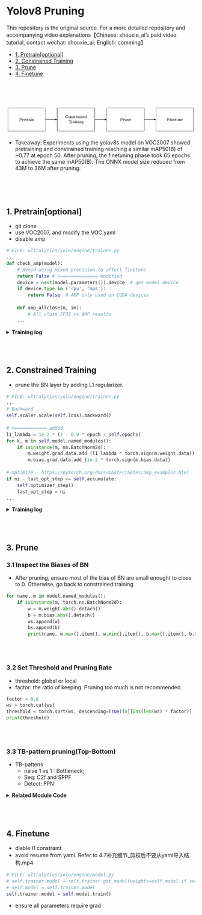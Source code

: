 # Yolov8 Pruning
This repository is the original source. For a more detailed repository and accompanying video explanations【Chinese: shouxie_ai’s paid video tutorial, contact wechat: shouxie_ai; English: comming】



- [1. Pretrain[optional]](#1-pretrainoptional)
- [2. Constrained Training](#2-constrained-training)
- [3. Prune](#3-prune)
- [4. Finetune](#4-finetune)

<br>
<br>
<br>

![pipeline](fig/pipeline.png)
- Takeaway: 
Experiments using the yolov8s model on VOC2007 showed pretraining and constrained training reaching a similar mAP50(B) of ~0.77 at epoch 50. After pruning, the finetuning phase took 65 epochs to achieve the same mAP50(B). The ONNX model size reduced from 43M to 36M after pruning.
<br>
<br>
<br>



## 1. Pretrain[optional]

- git clone
- use VOC2007, and modify the VOC.yaml
- disable amp
```python
# FILE: ultralytics/yolo/engine/trainer.py
...
def check_amp(model):
    # Avoid using mixed precision to affect finetune
    return False # <============== modified
    device = next(model.parameters()).device  # get model device
    if device.type in ('cpu', 'mps'):
        return False  # AMP only used on CUDA devices

    def amp_allclose(m, im):
        # All close FP32 vs AMP results
    ...

```

<details>
  <summary><strong>Training log</strong></summary>

| epoch | train/box_loss | train/cls_loss | train/dfl_loss | metrics/precision(B) | metrics/recall(B) | metrics/mAP50(B) | metrics/mAP50-95(B) | val/box_loss | val/cls_loss | val/dfl_loss | lr/pg0    | lr/pg1    | lr/pg2    |
|-------|----------------|----------------|----------------|----------------------|-------------------|------------------|---------------------|--------------|--------------|--------------|-----------|-----------|-----------|
| 0     | 0.92673        | 1.6385         | 1.2113         | 0.77207              | 0.77506           | 0.83161          | 0.63104             | 0.84319      | 0.8203       | 1.1008       | 0.070096  | 0.0033227 | 0.0033227 |
| 1     | 0.9417         | 1.1234         | 1.2114         | 0.67739              | 0.61248           | 0.66058          | 0.45227             | 1.0539       | 1.1543       | 1.2772       | 0.04003   | 0.0065902 | 0.0065902 |
| 2     | 1.0578         | 1.2969         | 1.296          | 0.58292              | 0.47764           | 0.50248          | 0.30112             | 1.2869       | 1.6265       | 1.4896       | 0.0098978 | 0.0097916 | 0.0097916 |
| 3     | 1.1906         | 1.5575         | 1.3958         | 0.54442              | 0.48757           | 0.48652          | 0.29632             | 1.3197       | 1.5872       | 1.5178       | 0.009703  | 0.009703  | 0.009703  |
| 4     | 1.204          | 1.5625         | 1.4142         | 0.57654              | 0.49493           | 0.51143          | 0.31174             | 1.2786       | 1.5057       | 1.4828       | 0.009703  | 0.009703  | 0.009703  |
| 5     | 1.1945         | 1.5082         | 1.4009         | 0.61871              | 0.52062           | 0.5703           | 0.35654             | 1.265        | 1.4636       | 1.4805       | 0.009604  | 0.009604  | 0.009604  |
| 6     | 1.1744         | 1.4468         | 1.3858         | 0.62485              | 0.57612           | 0.60489          | 0.3855              | 1.2203       | 1.3206       | 1.4285       | 0.009505  | 0.009505  | 0.009505  |
| 7     | 1.1517         | 1.4118         | 1.375          | 0.61661              | 0.59905           | 0.61871          | 0.39268             | 1.2074       | 1.3148       | 1.4195       | 0.009406  | 0.009406  | 0.009406  |
| 8     | 1.1299         | 1.3454         | 1.3518         | 0.66592              | 0.58576           | 0.62926          | 0.40537             | 1.1967       | 1.2811       | 1.4135       | 0.009307  | 0.009307  | 0.009307  |
| 9     | 1.1133         | 1.3284         | 1.348          | 0.67145              | 0.59822           | 0.64811          | 0.42689             | 1.1539       | 1.2208       | 1.3799       | 0.009208  | 0.009208  | 0.009208  |
| 10    | 1.1031         | 1.2827         | 1.3376         | 0.65911              | 0.61371           | 0.65124          | 0.42923             | 1.1579       | 1.2286       | 1.3815       | 0.009109  | 0.009109  | 0.009109  |
| 11    | 1.0827         | 1.2543         | 1.3268         | 0.71019              | 0.61398           | 0.68202          | 0.45785             | 1.1323       | 1.1531       | 1.3561       | 0.00901   | 0.00901   | 0.00901   |
| 12    | 1.0642         | 1.242          | 1.315          | 0.70052              | 0.61976           | 0.67969          | 0.45524             | 1.1335       | 1.154        | 1.3547       | 0.008911  | 0.008911  | 0.008911  |
| 13    | 1.0623         | 1.1975         | 1.3067         | 0.70224              | 0.6279            | 0.68803          | 0.46259             | 1.1211       | 1.1146       | 1.3568       | 0.008812  | 0.008812  | 0.008812  |
| 14    | 1.0489         | 1.1583         | 1.2964         | 0.71233              | 0.64626           | 0.70062          | 0.47288             | 1.1182       | 1.1015       | 1.3457       | 0.008713  | 0.008713  | 0.008713  |
| 15    | 1.0374         | 1.1518         | 1.2905         | 0.70464              | 0.63515           | 0.69193          | 0.46424             | 1.1156       | 1.0929       | 1.3454       | 0.008614  | 0.008614  | 0.008614  |
| 16    | 1.014          | 1.1291         | 1.2738         | 0.67909              | 0.64529           | 0.6864           | 0.46629             | 1.117        | 1.1117       | 1.3469       | 0.008515  | 0.008515  | 0.008515  |
| 17    | 1.0183         | 1.1054         | 1.2703         | 0.73264              | 0.64282           | 0.71155          | 0.48454             | 1.0994       | 1.0573       | 1.3332       | 0.008416  | 0.008416  | 0.008416  |
| 18    | 0.99619        | 1.0777         | 1.2573         | 0.72897              | 0.65939           | 0.71447          | 0.49011             | 1.0935       | 1.0545       | 1.3281       | 0.008317  | 0.008317  | 0.008317  |
| 19    | 0.98963        | 1.0468         | 1.2505         | 0.72029              | 0.66052           | 0.71277          | 0.49032             | 1.0875       | 1.0753       | 1.3206       | 0.008218  | 0.008218  | 0.008218  |
| 20    | 0.97962        | 1.0346         | 1.247          | 0.73563              | 0.6511            | 0.7142           | 0.49308             | 1.0702       | 1.0447       | 1.3112       | 0.008119  | 0.008119  | 0.008119  |
| 21    | 0.97159        | 1.0108         | 1.2417         | 0.72999              | 0.65638           | 0.71672          | 0.49605             | 1.073        | 1.0317       | 1.3106       | 0.00802   | 0.00802   | 0.00802   |
| 22    | 0.96612        | 0.99422        | 1.2354         | 0.73903              | 0.65636           | 0.71879          | 0.4968              | 1.0853       | 1.0214       | 1.3102       | 0.007921  | 0.007921  | 0.007921  |
| 23    | 0.95418        | 0.97995        | 1.2299         | 0.74019              | 0.6648            | 0.73817          | 0.51044             | 1.0775       | 1.0068       | 1.3188       | 0.007822  | 0.007822  | 0.007822  |
| 24    | 0.94679        | 0.96945        | 1.2227         | 0.73285              | 0.67695           | 0.72656          | 0.50312             | 1.0554       | 0.98838      | 1.2957       | 0.007723  | 0.007723  | 0.007723  |
| 25    | 0.93552        | 0.95821        | 1.217          | 0.74328              | 0.67199           | 0.72949          | 0.50698             | 1.0687       | 1.0016       | 1.3023       | 0.007624  | 0.007624  | 0.007624  |
| 26    | 0.93168        | 0.94349        | 1.2141         | 0.76862              | 0.66199           | 0.74154          | 0.5189              | 1.0617       | 0.98225      | 1.3112       | 0.007525  | 0.007525  | 0.007525  |
| 27    | 0.92401        | 0.93271        | 1.2139         | 0.7524               | 0.66939           | 0.73902          | 0.52226             | 1.0512       | 0.98525      | 1.297        | 0.007426  | 0.007426  | 0.007426  |
| 28    | 0.9235         | 0.90858        | 1.2047         | 0.74359              | 0.68755           | 0.73913          | 0.5187              | 1.0651       | 0.97496      | 1.3055       | 0.007327  | 0.007327  | 0.007327  |
| 29    | 0.91447        | 0.90524        | 1.2013         | 0.7685               | 0.6854            | 0.75282          | 0.53004             | 1.0501       | 0.94474      | 1.2915       | 0.007228  | 0.007228  | 0.007228  |
| 30    | 0.90837        | 0.88461        | 1.1886         | 0.74858              | 0.69356           | 0.74533          | 0.51988             | 1.0576       | 0.95429      | 1.2979       | 0.007129  | 0.007129  | 0.007129  |
| 31    | 0.89539        | 0.8767         | 1.1835         | 0.76213              | 0.67857           | 0.74776          | 0.52786             | 1.0522       | 0.95761      | 1.2928       | 0.00703   | 0.00703   | 0.00703   |
| 32    | 0.88759        | 0.8647         | 1.179          | 0.77072              | 0.68623           | 0.75324          | 0.53284             | 1.0454       | 0.95159      | 1.2888       | 0.006931  | 0.006931  | 0.006931  |
| 33    | 0.88108        | 0.85207        | 1.1745         | 0.76965              | 0.69816           | 0.76108          | 0.5428              | 1.0429       | 0.94663      | 1.2876       | 0.006832  | 0.006832  | 0.006832  |
| 34    | 0.88291        | 0.84293        | 1.1768         | 0.75702              | 0.70109           | 0.75217          | 0.53493             | 1.0437       | 0.92887      | 1.2811       | 0.006733  | 0.006733  | 0.006733  |
| 35    | 0.86054        | 0.83013        | 1.1648         | 0.77788              | 0.68466           | 0.75603          | 0.53917             | 1.0429       | 0.94194      | 1.2908       | 0.006634  | 0.006634  | 0.006634  |
| 36    | 0.85863        | 0.81798        | 1.1658         | 0.7657               | 0.69179           | 0.7546           | 0.53687             | 1.0328       | 0.93694      | 1.2801       | 0.006535  | 0.006535  | 0.006535  |
| 37    | 0.86479        | 0.80596        | 1.159          | 0.775                | 0.69038           | 0.7588           | 0.54172             | 1.0295       | 0.9394       | 1.2787       | 0.006436  | 0.006436  | 0.006436  |
| 38    | 0.84868        | 0.79285        | 1.1563         | 0.77168              | 0.69569           | 0.76378          | 0.54661             | 1.0268       | 0.90889      | 1.278        | 0.006337  | 0.006337  | 0.006337  |
| 40    | 0.83386        | 0.77434        | 1.1441         | 0.78373              | 0.68312           | 0.75814          | 0.54293             | 1.0315       | 0.91365      | 1.2843       | 0.006139  | 0.006139  | 0.006139  |
| 41    | 0.83605        | 0.76247        | 1.1441         | 0.76758              | 0.70613           | 0.76328          | 0.5461              | 1.0404       | 0.90907      | 1.286        | 0.00604   | 0.00604   | 0.00604   |
| 42    | 0.82537        | 0.75351        | 1.1383         | 0.77132              | 0.69906           | 0.75637          | 0.54226             | 1.0325       | 0.91358      | 1.2826       | 0.005941  | 0.005941  | 0.005941  |
| 43    | 0.82065        | 0.7466         | 1.1337         | 0.78819              | 0.69624           | 0.76861          | 0.5532              | 1.0267       | 0.90715      | 1.2777       | 0.005842  | 0.005842  | 0.005842  |
| 44    | 0.81619        | 0.74658        | 1.1335         | 0.76049              | 0.7084            | 0.76285          | 0.54782             | 1.0149       | 0.91284      | 1.2674       | 0.005743  | 0.005743  | 0.005743  |
| 45    | 0.80921        | 0.73341        | 1.1287         | 0.7871               | 0.70758           | 0.77009          | 0.55715             | 1.0166       | 0.89331      | 1.2704       | 0.005644  | 0.005644  | 0.005644  |
| 46    | 0.80473        | 0.73055        | 1.1264         | 0.78967              | 0.7021            | 0.77082          | 0.55884             | 1.0233       | 0.9001       | 1.2791       | 0.005545  | 0.005545  | 0.005545  |
| 47    | 0.79876        | 0.7237         | 1.1205         | 0.78231              | 0.71046           | 0.77262          | 0.55573             | 1.0241       | 0.88496      | 1.2789       | 0.005446  | 0.005446  | 0.005446  |
| 48    | 0.79629        | 0.7041         | 1.118          | 0.79295              | 0.69772           | 0.77068          | 0.55465             | 1.0314       | 0.88591      | 1.2802       | 0.005347  | 0.005347  | 0.005347  |
| 49    | 0.78996        | 0.70273        | 1.1133         | 0.79776              | 0.70282           | 0.77587          | 0.56048             | 1.0228       | 0.87524      | 1.2721       | 0.005248  | 0.005248  | 0.005248  |
| 50    | 0.78926        | 0.70901        | 1.1161         | 0.80225              | 0.69859           | 0.773            | 0.56149             | 1.0208       | 0.89449      | 1.2797       | 0.005149  | 0.005149  | 0.005149  |
</details>

<br>
<br>
<br>

## 2. Constrained Training
- prune the BN layer by adding L1 regularizer.

```python
# FILE: ultralytics/yolo/engine/trainer.py
...
# Backward
self.scaler.scale(self.loss).backward()

# <============ added
l1_lambda = 1e-2 * (1 - 0.9 * epoch / self.epochs)
for k, m in self.model.named_modules():
    if isinstance(m, nn.BatchNorm2d):
        m.weight.grad.data.add_(l1_lambda * torch.sign(m.weight.data))
        m.bias.grad.data.add_(1e-2 * torch.sign(m.bias.data))

# Optimize - https://pytorch.org/docs/master/notes/amp_examples.html
if ni - last_opt_step >= self.accumulate:
    self.optimizer_step()
    last_opt_step = ni
...
```
<details>
  <summary><strong>Training log</strong></summary>

| epoch | train/box_loss | train/cls_loss | train/dfl_loss | metrics/precision(B) | metrics/recall(B) | metrics/mAP50(B) | metrics/mAP50-95(B) | val/box_loss | val/cls_loss | val/dfl_loss | lr/pg0    | lr/pg1    | lr/pg2    |
|-------|----------------|----------------|----------------|----------------------|-------------------|------------------|---------------------|--------------|--------------|--------------|-----------|-----------|-----------|
| 0     | 0.92565        | 1.6423         | 1.2109         | 0.78443              | 0.76733           | 0.82516          | 0.62045             | 0.86821      | 0.84614      | 1.1113       | 0.070096  | 0.0033227 | 0.0033227 |
| 1     | 0.94448        | 1.1347         | 1.2122         | 0.73125              | 0.67825           | 0.73839          | 0.52702             | 0.96679      | 1.0091       | 1.2034       | 0.04003   | 0.0065902 | 0.0065902 |
| 2     | 1.0604         | 1.3009         | 1.2986         | 0.6136               | 0.54731           | 0.57973          | 0.37943             | 1.1684       | 1.4044       | 1.3756       | 0.0098978 | 0.0097916 | 0.0097916 |
| 3     | 1.196          | 1.5631         | 1.3974         | 0.58267              | 0.48531           | 0.51603          | 0.31687             | 1.2998       | 1.5516       | 1.5155       | 0.009703  | 0.009703  | 0.009703  |
| 4     | 1.2029         | 1.5454         | 1.4114         | 0.6036               | 0.5207            | 0.55252          | 0.34034             | 1.2789       | 1.4587       | 1.4855       | 0.009703  | 0.009703  | 0.009703  |
| 5     | 1.202          | 1.5032         | 1.4049         | 0.5087               | 0.40369           | 0.40513          | 0.23736             | 1.4244       | 1.8939       | 1.6476       | 0.009604  | 0.009604  | 0.009604  |
| 6     | 1.1764         | 1.4465         | 1.3887         | 0.63867              | 0.55878           | 0.60577          | 0.38883             | 1.2146       | 1.2978       | 1.4348       | 0.009505  | 0.009505  | 0.009505  |
| 7     | 1.1522         | 1.3962         | 1.3754         | 0.656                | 0.5712            | 0.62207          | 0.40084             | 1.237        | 1.3347       | 1.4478       | 0.009406  | 0.009406  | 0.009406  |
| 8     | 1.127          | 1.3373         | 1.354          | 0.67759              | 0.58              | 0.63802          | 0.41447             | 1.1818       | 1.2604       | 1.3894       | 0.009307  | 0.009307  | 0.009307  |
| 9     | 1.1105         | 1.3162         | 1.3473         | 0.64599              | 0.56469           | 0.61175          | 0.39579             | 1.1895       | 1.2821       | 1.4132       | 0.009208  | 0.009208  | 0.009208  |
| 10    | 1.1008         | 1.2829         | 1.3399         | 0.69645              | 0.61177           | 0.66806          | 0.44422             | 1.1531       | 1.1822       | 1.3768       | 0.009109  | 0.009109  | 0.009109  |
| 11    | 1.0765         | 1.2522         | 1.3232         | 0.71631              | 0.60926           | 0.68153          | 0.4529              | 1.1446       | 1.136        | 1.3674       | 0.00901   | 0.00901   | 0.00901   |
| 12    | 1.0662         | 1.2235         | 1.3134         | 0.69318              | 0.62751           | 0.67452          | 0.45073             | 1.132        | 1.1636       | 1.3594       | 0.008911  | 0.008911  | 0.008911  |
| 13    | 1.0616         | 1.1851         | 1.2999         | 0.71751              | 0.61549           | 0.68857          | 0.46305             | 1.1255       | 1.1331       | 1.347        | 0.008812  | 0.008812  | 0.008812  |
| 14    | 1.0494         | 1.1522         | 1.2947         | 0.69513              | 0.63001           | 0.67925          | 0.45575             | 1.12         | 1.1272       | 1.3465       | 0.008713  | 0.008713  | 0.008713  |
| 15    | 1.037          | 1.1478         | 1.2873         | 0.70825              | 0.63711           | 0.68977          | 0.46421             | 1.1219       | 1.097        | 1.3403       | 0.008614  | 0.008614  | 0.008614  |
| 16    | 1.0175         | 1.1304         | 1.2747         | 0.73014              | 0.6315            | 0.70322          | 0.47744             | 1.1077       | 1.077        | 1.3344       | 0.008515  | 0.008515  | 0.008515  |
| 17    | 1.0172         | 1.0993         | 1.269          | 0.74106              | 0.65394           | 0.72733          | 0.49715             | 1.0884       | 1.0431       | 1.3239       | 0.008416  | 0.008416  | 0.008416  |
| 18    | 1.0009         | 1.0633         | 1.2578         | 0.73366              | 0.6424            | 0.71016          | 0.4857              | 1.0928       | 1.0509       | 1.3175       | 0.008317  | 0.008317  | 0.008317  |
| 19    | 0.99458        | 1.0608         | 1.2552         | 0.73498              | 0.65621           | 0.72397          | 0.50389             | 1.0748       | 1.0456       | 1.3113       | 0.008218  | 0.008218  | 0.008218  |
| 20    | 0.97939        | 1.0313         | 1.2465         | 0.75441              | 0.64815           | 0.7261           | 0.50359             | 1.0737       | 1.0337       | 1.3059       | 0.008119  | 0.008119  | 0.008119  |
| 21    | 0.97806        | 1.026          | 1.2422         | 0.72394              | 0.63557           | 0.70287          | 0.48524             | 1.0717       | 1.0369       | 1.2972       | 0.00802   | 0.00802   | 0.00802   |
| 22    | 0.97879        | 1.0127         | 1.2431         | 0.7394               | 0.65045           | 0.71215          | 0.48902             | 1.0888       | 1.0292       | 1.3174       | 0.007921  | 0.007921  | 0.007921  |
| 23    | 0.95895        | 0.99651        | 1.232          | 0.73731              | 0.67343           | 0.73924          | 0.51158             | 1.0691       | 0.99626      | 1.3042       | 0.007822  | 0.007822  | 0.007822  |
| 24    | 0.95615        | 0.99158        | 1.2322         | 0.73624              | 0.66665           | 0.72512          | 0.50267             | 1.0644       | 1.0126       | 1.3008       | 0.007723  | 0.007723  | 0.007723  |
| 25    | 0.94517        | 0.97143        | 1.2231         | 0.75806              | 0.65886           | 0.73128          | 0.50956             | 1.0688       | 0.99726      | 1.3039       | 0.007624  | 0.007624  | 0.007624  |
| 26    | 0.93639        | 0.95727        | 1.2188         | 0.74016              | 0.67544           | 0.73665          | 0.5112              | 1.0563       | 0.98787      | 1.3013       | 0.007525  | 0.007525  | 0.007525  |
| 27    | 0.93284        | 0.94819        | 1.2209         | 0.73318              | 0.67589           | 0.73246          | 0.51282             | 1.0617       | 0.9874       | 1.2937       | 0.007426  | 0.007426  | 0.007426  |
| 28    | 0.9343         | 0.93543        | 1.2115         | 0.74821              | 0.68133           | 0.74574          | 0.52401             | 1.0533       | 0.97285      | 1.2896       | 0.007327  | 0.007327  | 0.007327  |
| 29    | 0.92951        | 0.93541        | 1.2125         | 0.75947              | 0.67266           | 0.74126          | 0.51764             | 1.054        | 0.96946      | 1.2953       | 0.007228  | 0.007228  | 0.007228  |
| 30    | 0.92688        | 0.91381        | 1.2025         | 0.74962              | 0.67131           | 0.73941          | 0.5137              | 1.0758       | 0.9762       | 1.3053       | 0.007129  | 0.007129  | 0.007129  |
| 31    | 0.91471        | 0.91552        | 1.1992         | 0.75604              | 0.67727           | 0.7467           | 0.52798             | 1.0448       | 0.96641      | 1.2824       | 0.00703   | 0.00703   | 0.00703   |
| 32    | 0.90619        | 0.89194        | 1.1904         | 0.74516              | 0.68767           | 0.75086          | 0.52798             | 1.0448       | 0.95155      | 1.2845       | 0.006931  | 0.006931  | 0.006931  |
| 33    | 0.9009         | 0.89107        | 1.1897         | 0.74989              | 0.67013           | 0.74297          | 0.52946             | 1.0401       | 0.96254      | 1.287        | 0.006832  | 0.006832  | 0.006832  |
| 34    | 0.903          | 0.88358        | 1.1913         | 0.75685              | 0.68489           | 0.74407          | 0.52314             | 1.053        | 0.95245      | 1.2863       | 0.006733  | 0.006733  | 0.006733  |
| 35    | 0.88498        | 0.87044        | 1.1804         | 0.76152              | 0.6916            | 0.75495          | 0.53359             | 1.046        | 0.94952      | 1.2841       | 0.006634  | 0.006634  | 0.006634  |
| 36    | 0.88366        | 0.86359        | 1.1834         | 0.75568              | 0.70024           | 0.75525          | 0.53069             | 1.0468       | 0.9341       | 1.2886       | 0.006535  | 0.006535  | 0.006535  |
| 37    | 0.88893        | 0.85432        | 1.1778         | 0.76405              | 0.68825           | 0.75449          | 0.53531             | 1.0425       | 0.94635      | 1.2855       | 0.006436  | 0.006436  | 0.006436  |
| 38    | 0.87813        | 0.85042        | 1.178          | 0.76257              | 0.67111           | 0.74801          | 0.52377             | 1.0624       | 0.9561       | 1.3098       | 0.006337  | 0.006337  | 0.006337  |
| 39    | 0.88227        | 0.84591        | 1.172          | 0.77845              | 0.69019           | 0.7627           | 0.53847             | 1.0465       | 0.92067      | 1.2847       | 0.006238  | 0.006238  | 0.006238  |
| 40    | 0.87228        | 0.82927        | 1.1709         | 0.77537              | 0.69448           | 0.76192          | 0.5392              | 1.0454       | 0.91643      | 1.2826       | 0.006139  | 0.006139  | 0.006139  |
| 41    | 0.86389        | 0.82287        | 1.1627         | 0.7626               | 0.7069            | 0.76237          | 0.54594             | 1.0379       | 0.91307      | 1.2755       | 0.00604   | 0.00604   | 0.00604   |
| 42    | 0.85961        | 0.81907        | 1.161          | 0.77033              | 0.70088           | 0.76257          | 0.54426             | 1.0371       | 0.90801      | 1.2758       | 0.005941  | 0.005941  | 0.005941  |
| 43    | 0.85414        | 0.80214        | 1.1564         | 0.76815              | 0.69915           | 0.76696          | 0.54287             | 1.0426       | 0.9051       | 1.281        | 0.005842  | 0.005842  | 0.005842  |
| 44    | 0.85261        | 0.81496        | 1.1614         | 0.77                 | 0.69292           | 0.76054          | 0.53674             | 1.0424       | 0.92179      | 1.277        | 0.005743  | 0.005743  | 0.005743  |
| 45    | 0.85068        | 0.8013         | 1.1564         | 0.78907              | 0.69016           | 0.77027          | 0.54926             | 1.0389       | 0.90745      | 1.2772       | 0.005644  | 0.005644  | 0.005644  |
| 46    | 0.84368        | 0.80178        | 1.1515         | 0.79301              | 0.69554           | 0.7723           | 0.55095             | 1.0459       | 0.90891      | 1.2887       | 0.005545  | 0.005545  | 0.005545  |
| 47    | 0.84028        | 0.79458        | 1.1483         | 0.76734              | 0.70468           | 0.76809          | 0.54484             | 1.044        | 0.89653      | 1.283        | 0.005446  | 0.005446  | 0.005446  |
| 48    | 0.83392        | 0.77818        | 1.1443         | 0.77305              | 0.69609           | 0.76721          | 0.54672             | 1.036        | 0.89301      | 1.2787       | 0.005347  | 0.005347  | 0.005347  |
| 49    | 0.83255        | 0.78041        | 1.1439         | 0.76445              | 0.71068           | 0.76725          | 0.54742             | 1.0361       | 0.89842      | 1.2748       | 0.005248  | 0.005248  | 0.005248  |
| 50    | 0.829          | 0.76955        | 1.1423         | 0.7801               | 0.70469           | 0.77336          | 0.55284             | 1.0301       | 0.88995      | 1.2764       | 0.005149  | 0.005149  | 0.005149  |
</details>

<br>
<br>
<br>

## 3. Prune
### 3.1 Inspect the Biases of BN
- After pruning, ensure most of the bias of BN are small enought to close to 0. Otherwise, go back to constrained training



```python
for name, m in model.named_modules():
    if isinstance(m, torch.nn.BatchNorm2d):
        w = m.weight.abs().detach()
        b = m.bias.abs().detach()
        ws.append(w)
        bs.append(b)
        print(name, w.max().item(), w.min().item(), b.max().item(), b.min().item())
```
<br>
<br>

### 3.2 Set Threshold and Pruning Rate
- threshold: global or local
- factor: the ratio of keeping. Pruning too much is not recommended.
```python
factor = 0.8
ws = torch.cat(ws)
threshold = torch.sort(ws, descending=True)[0][int(len(ws) * factor)]
print(threshold)
```
<br>
<br>


### 3.3 TB-pattern pruning(Top-Bottom)
- TB-pattens
    - naive 1 vs 1 : Bottleneck; 
    - Seq: C2f and SPPF
    - Detect: FPN

<details>
  <summary><strong>Related Module Code</strong></summary>

<details>
  <summary>Show / hide Bottleneck code</summary>

```python
# bottleneck.png
class Bottleneck(nn.Module):
    # Standard bottleneck
    def __init__(self, c1, c2, shortcut=True, g=1, k=(3, 3), e=0.5):  # ch_in, ch_out, shortcut, groups, kernels, expand
        super().__init__()
        c_ = int(c2 * e)  # hidden channels
        self.cv1 = Conv(c1, c_, k[0], 1)
        self.cv2 = Conv(c_, c2, k[1], 1, g=g)
        self.add = shortcut and c1 == c2

    def forward(self, x):
        return x + self.cv2(self.cv1(x)) if self.add else self.cv2(self.cv1(x))

```

</details>


<details>
  <summary>Show / hide C2f code</summary>

```python
# c2f.png
class C2f(nn.Module):
    # CSP Bottleneck with 2 convolutions
    def __init__(self, c1, c2, n=1, shortcut=False, g=1, e=0.5):  # ch_in, ch_out, number, shortcut, groups, expansion
        super().__init__()
        self.c = int(c2 * e)  # hidden channels
        self.cv1 = Conv(c1, 2 * self.c, 1, 1)
        self.cv2 = Conv((2 + n) * self.c, c2, 1)  # optional act=FReLU(c2)
        self.m = nn.ModuleList(Bottleneck(self.c, self.c, shortcut, g, k=((3, 3), (3, 3)), e=1.0) for _ in range(n))

    def forward(self, x):
        y = list(self.cv1(x).chunk(2,1))
        y.extend(m(y[-1]) for m in self.m) # y[-1] is the right branch
        return self.cv2(torch.cat(y, 1))  
```

</details>


<details>
  <summary>Show / hide SPPF code</summary>

```python
# sppf.png
class SPPF(nn.Module):
    # Spatial Pyramid Pooling - Fast (SPPF) layer for YOLOv5 by Glenn Jocher
    def __init__(self, c1, c2, k=5):  # equivalent to SPP(k=(5, 9, 13))
        super().__init__()
        c_ = c1 // 2  # hidden channels
        self.cv1 = Conv(c1, c_, 1, 1)
        self.cv2 = Conv(c_ * 4, c2, 1, 1)
        self.m = nn.MaxPool2d(kernel_size=k, stride=1, padding=k // 2)

    def forward(self, x):
        x = self.cv1(x)
        y1 = self.m(x)
        y2 = self.m(y1)
        return self.cv2(torch.cat((x, y1, y2, self.m(y2)), 1))
```
</details>
</details>

<br>
<br>
<br>


## 4. Finetune
- diable l1 constraint
- avoid resume from yaml. Refer to 4.7补充细节_剪枝后不要从yaml导入结构.mp4
```python
# FILE: ultralytics/yolo/engine/model.py
# self.trainer.model = self.trainer.get_model(weights=self.model if self.ckpt else None, cfg=self.model.yaml)
# self.model = self.trainer.model
self.trainer.model = self.model.train()
```
- ensure all parameters require grad 


